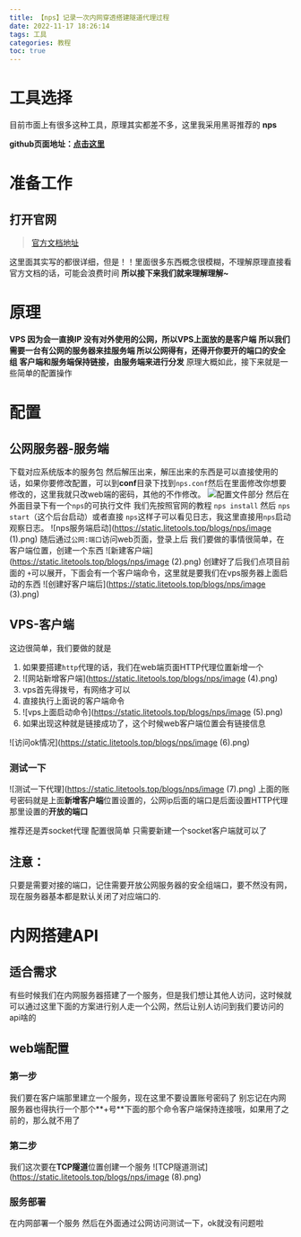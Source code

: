 ```yaml
---
title: 【nps】记录一次内网穿透搭建隧道代理过程
date: 2022-11-17 18:26:14
tags: 工具
categories: 教程
toc: true
---
```



# 工具选择

目前市面上有很多这种工具，原理其实都差不多，这里我采用黑哥推荐的 **nps**

<!-- more -->

**github页面地址：**[**点击这里**](https://github.com/ehang-io/nps)


# 准备工作
## 打开官网
> [官方文档地址](https://ehang-io.github.io/nps/#/?id=nps)

这里面其实写的都很详细，但是！！里面很多东西概念很模糊，不理解原理直接看官方文档的话，可能会浪费时间
**所以接下来我们就来理解理解~**
# 原理
**VPS 因为会一直换IP 没有对外使用的公网，所以VPS上面放的是客户端**
**所以我们需要一台有公网的服务器来挂服务端  **所以公网得有，还得开你要开的端口的**安全组**
**客户端和服务端保持链接，由服务端来进行分发**
原理大概如此，接下来就是一些简单的配置操作
# 配置
## 公网服务器-服务端
下载对应系统版本的服务包 然后解压出来，解压出来的东西是可以直接使用的话，如果你要修改配置，可以到**conf**目录下找到`nps.conf`然后在里面修改你想要修改的，这里我就只改web端的密码，其他的不作修改。
![配置文件部分](https://static.litetools.top/blogs/nps/image.png)
然后在外面目录下有一个`nps`的可执行文件
我们先按照官网的教程 `nps install` 然后 `nps start`（这个后台启动）或者直接 `nps`这样子可以看见日志，我这里直接用`nps`启动观察日志。
![nps服务端启动](https://static.litetools.top/blogs/nps/image (1).png)
随后通过`公网:端口`访问web页面，登录上后 我们要做的事情很简单，在客户端位置，创建一个东西
![新建客户端](https://static.litetools.top/blogs/nps/image (2).png)
创建好了后我们点项目前面的 `+`可以展开，下面会有一个客户端命令，这里就是要我们在vps服务器上面启动的东西
![创建好客户端后](https://static.litetools.top/blogs/nps/image (3).png)
## VPS-客户端
这边很简单，我们要做的就是

1. 如果要搭建`http`代理的话，我们在web端页面HTTP代理位置新增一个
2. ![网站新增客户端](https://static.litetools.top/blogs/nps/image (4).png)
3. vps首先得拨号，有网络才可以
4. 直接执行上面说的客户端命令
5. ![vps上面启动命令](https://static.litetools.top/blogs/nps/image (5).png)
6. 如果出现这种就是链接成功了，这个时候web客户端位置会有链接信息

![访问ok情况](https://static.litetools.top/blogs/nps/image (6).png)
### 测试一下
![测试一下代理](https://static.litetools.top/blogs/nps/image (7).png)
上面的账号密码就是上面**新增客户端**位置设置的，公网ip后面的端口是后面设置HTTP代理那里设置的**开放的端口**

推荐还是弄socket代理 配置很简单 只需要新建一个socket客户端就可以了

## 注意：
只要是需要对接的端口，记住需要开放公网服务器的安全组端口，要不然没有网，现在服务器基本都是默认关闭了对应端口的.


# 内网搭建API
## 适合需求
有些时候我们在内网服务器搭建了一个服务，但是我们想让其他人访问，这时候就可以通过这里下面的方案进行别人走一个公网，然后让别人访问到我们要访问的api啥的
## web端配置
### 第一步
我们要在客户端那里建立一个服务，现在这里不要设置账号密码了
别忘记在内网服务器也得执行一个那个**+号**下面的那个命令客户端保持连接哦，如果用了之前的，那么就不用了
### 第二步
我们这次要在**TCP隧道**位置创建一个服务
![TCP隧道测试](https://static.litetools.top/blogs/nps/image (8).png)
### 服务部署
在内网部署一个服务
然后在外面通过公网访问测试一下，ok就没有问题啦

